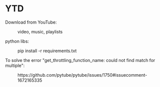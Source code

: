 # YTD
Download from YouTube:<br>
<dd>video, music, playlists</dd>

python libs:<br>
<dd>pip install -r requirements.txt</dd>

To solve the error "get_throttling_function_name: could not find match for multiple":<br>
<dd>https://github.com/pytube/pytube/issues/1750#issuecomment-1672165335</dd>